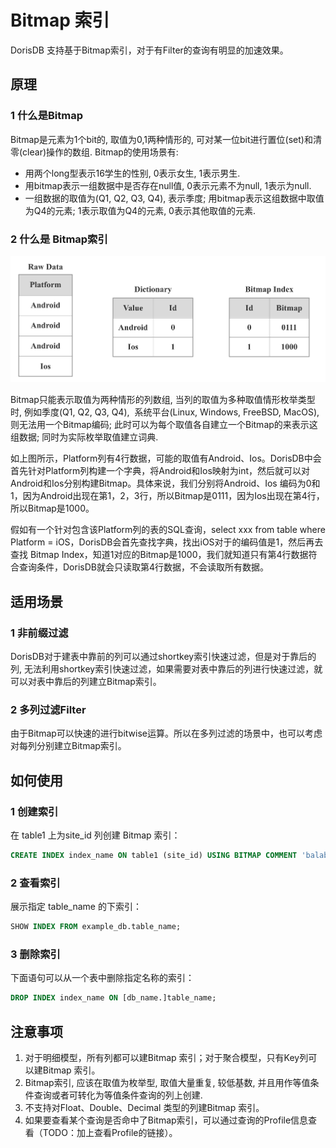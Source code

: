 # Bitmap 索引

DorisDB 支持基于Bitmap索引，对于有Filter的查询有明显的加速效果。

## 原理

### **1 什么是Bitmap**

Bitmap是元素为1个bit的, 取值为0,1两种情形的, 可对某一位bit进行置位(set)和清零(clear)操作的数组. Bitmap的使用场景有:

* 用两个long型表示16学生的性别, 0表示女生, 1表示男生.
* 用bitmap表示一组数据中是否存在null值, 0表示元素不为null, 1表示为null.
* 一组数据的取值为(Q1, Q2, Q3, Q4), 表示季度; 用bitmap表示这组数据中取值为Q4的元素; 1表示取值为Q4的元素, 0表示其他取值的元素.

### **2 什么是 Bitmap索引**

![Bitmap索引](../assets/3.6.1-1.png)

Bitmap只能表示取值为两种情形的列数组, 当列的取值为多种取值情形枚举类型时, 例如季度(Q1, Q2, Q3, Q4),  系统平台(Linux, Windows, FreeBSD, MacOS), 则无法用一个Bitmap编码; 此时可以为每个取值各自建立一个Bitmap的来表示这组数据; 同时为实际枚举取值建立词典.

如上图所示，Platform列有4行数据，可能的取值有Android、Ios。DorisDB中会首先针对Platform列构建一个字典，将Android和Ios映射为int，然后就可以对Android和Ios分别构建Bitmap。具体来说，我们分别将Android、Ios 编码为0和1，因为Android出现在第1，2，3行，所以Bitmap是0111，因为Ios出现在第4行，所以Bitmap是1000。

假如有一个针对包含该Platform列的表的SQL查询，select xxx from table where Platform = iOS，DorisDB会首先查找字典，找出iOS对于的编码值是1，然后再去查找 Bitmap Index，知道1对应的Bitmap是1000，我们就知道只有第4行数据符合查询条件，DorisDB就会只读取第4行数据，不会读取所有数据。

## 适用场景

### **1 非前缀过滤**

DorisDB对于建表中靠前的列可以通过shortkey索引快速过滤，但是对于靠后的列, 无法利用shortkey索引快速过滤，如果需要对表中靠后的列进行快速过滤，就可以对表中靠后的列建立Bitmap索引。

### **2 多列过滤Filter**

由于Bitmap可以快速的进行bitwise运算。所以在多列过滤的场景中，也可以考虑对每列分别建立Bitmap索引。

## 如何使用

### **1 创建索引**

在 table1 上为site\_id 列创建 Bitmap 索引：

~~~ SQL
CREATE INDEX index_name ON table1 (site_id) USING BITMAP COMMENT 'balabala';
~~~

### **2 查看索引**

展示指定 table\_name 的下索引：

~~~ SQL
SHOW INDEX FROM example_db.table_name;
~~~

### **3 删除索引**

下面语句可以从一个表中删除指定名称的索引：

~~~ SQL
DROP INDEX index_name ON [db_name.]table_name;
~~~

## 注意事项

1. 对于明细模型，所有列都可以建Bitmap 索引；对于聚合模型，只有Key列可以建Bitmap 索引。
2. Bitmap索引, 应该在取值为枚举型, 取值大量重复, 较低基数, 并且用作等值条件查询或者可转化为等值条件查询的列上创建.
3. 不支持对Float、Double、Decimal 类型的列建Bitmap 索引。
4. 如果要查看某个查询是否命中了Bitmap索引，可以通过查询的Profile信息查看（TODO：加上查看Profile的链接）。
